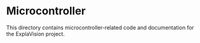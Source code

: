 # Microcontroller

This directory contains microcontroller-related code and documentation for the ExplaVision project.
